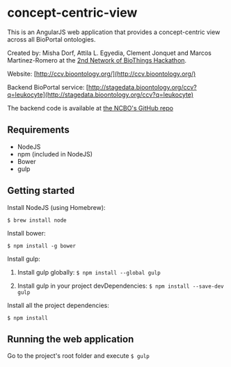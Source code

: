 # concept-centric-view

This is an AngularJS web application that provides a concept-centric view across all BioPortal ontologies.

Created by: Misha Dorf, Attila L. Egyedia, Clement Jonquet and Marcos Martinez-Romero at the [2nd Network of BioThings Hackathon](https://github.com/Network-of-BioThings/nob-hq/wiki/2nd-Network-of-BioThings-Hackathon).

Website: [http://ccv.bioontology.org/](http://ccv.bioontology.org/)

Backend BioPortal service: [http://stagedata.bioontology.org/ccv?q=leukocyte](http://stagedata.bioontology.org/ccv?q=leukocyte)

The backend code is available at [the NCBO's GitHub repo](https://github.com/ncbo/ontologies_api/blob/staging/controllers/ccv_controller.rb)

## Requirements
* NodeJS
* npm (included in NodeJS)
* Bower
* gulp

## Getting started

Install NodeJS (using Homebrew):

`$ brew install node`

Install bower:

`$ npm install -g bower`

Install gulp:

1) Install gulp globally: `$ npm install --global gulp`

2) Install gulp in your project devDependencies: `$ npm install --save-dev gulp`

Install all the project dependencies:

`$ npm install`

## Running the web application

Go to the project's root folder and execute `$ gulp`

